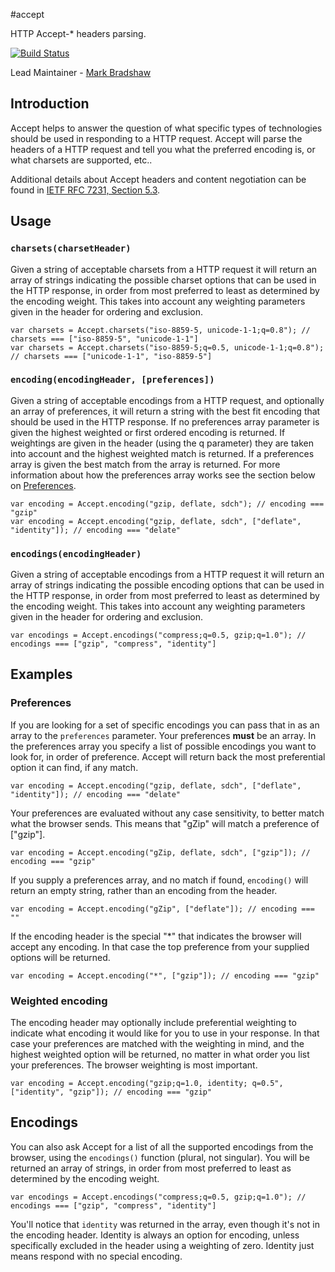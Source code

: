 #accept

HTTP Accept-* headers parsing.

[![Build Status](https://secure.travis-ci.org/hapijs/accept.png)](http://travis-ci.org/hapijs/accept)

Lead Maintainer - [Mark Bradshaw](https://github.com/mark-bradshaw)

## Introduction

Accept helps to answer the question of what specific types of technologies should be used in responding to a HTTP request.  Accept will parse the headers of a HTTP request and tell you what the preferred encoding is, or what charsets are supported, etc..

Additional details about Accept headers and content negotiation can be found in [IETF RFC 7231, Section 5.3](https://tools.ietf.org/html/rfc7231#section-5.3).

## Usage

### `charsets(charsetHeader)`

Given a string of acceptable charsets from a HTTP request it will return an array of strings indicating the possible charset options that can be used in the HTTP response, in order from most preferred to least as determined by the encoding weight.  This takes into account any weighting parameters given in the header for ordering and exclusion.

```
var charsets = Accept.charsets("iso-8859-5, unicode-1-1;q=0.8"); // charsets === ["iso-8859-5", "unicode-1-1"]
var charsets = Accept.charsets("iso-8859-5;q=0.5, unicode-1-1;q=0.8"); // charsets === ["unicode-1-1", "iso-8859-5"]
```

### `encoding(encodingHeader, [preferences])`

Given a string of acceptable encodings from a HTTP request, and optionally an array of preferences, it will return a string with the best fit encoding that should be used in the HTTP response.  If no preferences array parameter is given the highest weighted or first ordered encoding is returned.  If weightings are given in the header (using the q parameter) they are taken into account and the highest weighted match is returned.  If a preferences array is given the best match from the array is returned.  For more information about how the preferences array works see the section below on [Preferences](#preferences).

```
var encoding = Accept.encoding("gzip, deflate, sdch"); // encoding === "gzip"
var encoding = Accept.encoding("gzip, deflate, sdch", ["deflate", "identity"]); // encoding === "delate"
```

### `encodings(encodingHeader)`

Given a string of acceptable encodings from a HTTP request it will return an array of strings indicating the possible encoding options that can be used in the HTTP response, in order from most preferred to least as determined by the encoding weight.  This takes into account any weighting parameters given in the header for ordering and exclusion.

```
var encodings = Accept.encodings("compress;q=0.5, gzip;q=1.0"); // encodings === ["gzip", "compress", "identity"]
```

## Examples

### Preferences

If you are looking for a set of specific encodings you can pass that in as an array to the `preferences` parameter.  Your preferences **must** be an array.  In the preferences array you specify a list of possible encodings you want to look for, in order of preference.  Accept will return back the most preferential option it can find, if any match.

```
var encoding = Accept.encoding("gzip, deflate, sdch", ["deflate", "identity"]); // encoding === "delate"
```

Your preferences are evaluated without any case sensitivity, to better match what the browser sends.  This means that "gZip" will match a preference of ["gzip"].

```
var encoding = Accept.encoding("gZip, deflate, sdch", ["gzip"]); // encoding === "gzip"
```

If you supply a preferences array, and no match if found, `encoding()` will return an empty string, rather than an encoding from the header.

```
var encoding = Accept.encoding("gZip", ["deflate"]); // encoding === ""
```

If the encoding header is the special "*" that indicates the browser will accept any encoding.  In that case the top preference from your supplied options will be returned.

```
var encoding = Accept.encoding("*", ["gzip"]); // encoding === "gzip"
```

### Weighted encoding

The encoding header may optionally include preferential weighting to indicate what encoding it would like for you to use in your response.  In that case your preferences are matched with the weighting in mind, and the highest weighted option will be returned, no matter in what order you list your preferences.  The browser weighting is most important.

```
var encoding = Accept.encoding("gzip;q=1.0, identity; q=0.5", ["identity", "gzip"]); // encoding === "gzip"
```


## Encodings

You can also ask Accept for a list of all the supported encodings from the browser, using the `encodings()` function (plural, not singular).  You will be returned an array of strings, in order from most preferred to least as determined by the encoding weight.

```
var encodings = Accept.encodings("compress;q=0.5, gzip;q=1.0"); // encodings === ["gzip", "compress", "identity"]
```

You'll notice that `identity` was returned in the array, even though it's not in the encoding header.  Identity is always an option for encoding, unless specifically excluded in the header using a weighting of zero.  Identity just means respond with no special encoding.

